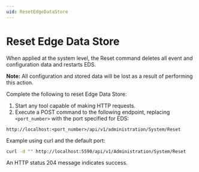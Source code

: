 ```yaml
---
uid: ResetEdgeDataStore
---
```


# Reset Edge Data Store

When applied at the system level, the Reset command deletes all event and configuration data and restarts EDS.

**Note:** All configuration and stored data will be lost as a result of performing this action.

Complete the following to reset Edge Data Store:

1. Start any tool capable of making HTTP requests.
2. Execute a POST command to the following endpoint, replacing `<port_number>` with the port specified for EDS:

  ```http
  http://localhost:<port_number>/api/v1/administration/System/Reset
  ```

  Example using curl and the default port:

  ```bash
  curl -d "" http://localhost:5590/api/v1/Administration/System/Reset
  ```

  An HTTP status 204 message indicates success.
